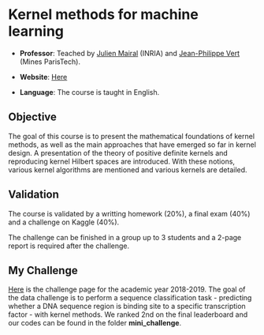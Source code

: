 # Kernel methods for machine learning

* **Professor**: Teached by [Julien Mairal](https://scholar.google.com/citations?user=Bx9WGD6lBFEC&hl=en) (INRIA) and [Jean-Philippe Vert](https://scholar.google.com/citations?hl=en&user=pqpxh7IAAAAJ) (Mines ParisTech).

* **Website**: [Here](http://members.cbio.mines-paristech.fr/~jvert/svn/kernelcourse/course/2019mva/index.html)

* **Language**: The course is taught in English.

## Objective

The goal of this course is to present the mathematical foundations of kernel methods, as well as the main approaches that have emerged so far in kernel design. A presentation of the theory of positive definite kernels and reproducing kernel Hilbert spaces are introduced. With these notions, various kernel algorithms are mentioned and various kernels are detailed.

## Validation

The course is validated by a writting homework (20%), a final exam (40%) and a challenge on Kaggle (40%). 

The challenge can be finished in a group up to 3 students and a 2-page report is required after the challenge.

## My Challenge

[Here](https://www.kaggle.com/c/kernel-methods-for-machine-learning-2018-2019) is the challenge page for the academic year 2018-2019. The goal of the data challenge is to perform a sequence classification task - predicting whether a DNA sequence region is binding site to a specific transcription factor - with kernel methods. We ranked 2nd on the final leaderboard and our codes can be found in the folder **mini_challenge**.